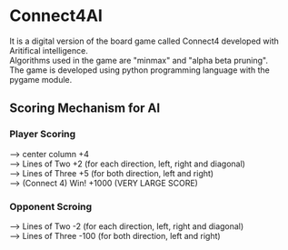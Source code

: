# Connect4AI

It is a digital version of the board game called Connect4 developed with Aritifical intelligence. <br/>
Algorithms used in the game are "minmax" and "alpha beta pruning". <br/>
The game is developed using python programming language with the pygame module. <br/>



## Scoring Mechanism for AI

### Player Scoring
--> center column     +4                                                <br/>
--> Lines of Two      +2 (for each direction, left, right and diagonal) <br/>
--> Lines of Three    +5 (for both direction, left and right)           <br/>
--> (Connect 4) Win!  +1000 (VERY LARGE SCORE)                          <br/>

### Opponent Scroing
--> Lines of Two      -2 (for each direction, left, right and diagonal)<br/>
--> Lines of Three    -100 (for both direction, left and right)<br/>


